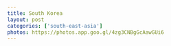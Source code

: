 ```yaml
---
title: South Korea
layout: post
categories: ['south-east-asia']
photos: https://photos.app.goo.gl/4zg3CNBgGcAawGUi6
---
```


